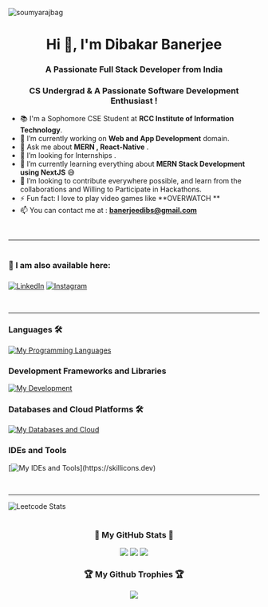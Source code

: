 <!-- ![logo](https://github.com/soumyarajbag/soumyarajbag/blob/main/Soumyaraj_Bag_Poster.png) -->
<p align="left"> <img src="https://komarev.com/ghpvc/?username=Dibs07&label=Profile%20views&color=0e75b6&style=flat" alt="soumyarajbag" /> </p>
<h1 align="center">Hi 👋, I'm Dibakar Banerjee</h1>
<h3 align="center">A Passionate Full Stack Developer from India</h3>
<h3 align="center">CS Undergrad & A Passionate Software Development Enthusiast !</h3>

- 📚 I'm a Sophomore CSE Student at **RCC Institute of Information Technology**.
- 🌱 I’m currently working on **Web and App Development** domain.
- 💬 Ask me about **MERN , React-Native** .
- 👯 I’m looking for Internships .  
- 🔭 I’m currently learning everything about **MERN Stack Development using NextJS** 😅
- 💞️ I’m looking to contribute everywhere possible, and learn from the collaborations and Willing to Participate in Hackathons.
- ⚡ Fun fact: I love to play video games like **OVERWATCH **
- 📫 You can contact me at : **banerjeedibs@gmail.com**

<br>

---
# <h3 align="left">📧 I am also available here: <h3>
<p align="left">
<a href="https://www.linkedin.com/in/dibakar-banerjee-189831221/" target="blank"><img alt='LinkedIn' src='https://img.shields.io/badge/LinkedIn-100000?style=for-the-badge&logo=LinkedIn&logoColor=white&labelColor=000000&color=0072b1'/></a>  
<!--<a href="https://www.facebook.com/TheSoumyarajBag/" target="blank"><img alt='Facebook' src='https://img.shields.io/badge/Facebook-100000?style=for-the-badge&logo=Facebook&logoColor=white&labelColor=black&color=000080'/></a>-->
<a href="https://www.instagram.com/dibakar_07ff/" target="blank"><img alt='Instagram' src='https://img.shields.io/badge/Instagram-100000?style=for-the-badge&logo=Instagram&logoColor=white&labelColor=000000&color=FF009E'/></a>
<!--<a href="discordapp.com/users/soumyarajbag" target="blank"><img alt='Discord' src='https://img.shields.io/badge/Discord-100000?style=for-the-badge&logo=Discord&logoColor=white&labelColor=black&color=6B00B3'/></a>-->

</p>

<br>

---

### Languages 🛠 
[![My Programming Languages](https://skillicons.dev/icons?i=c,cpp,python,js,ts)](https://skillicons.dev)

### Development Frameworks and Libraries
[![My Development](https://skillicons.dev/icons?i=html,css,bootstrap,tailwindcss,react,mui,nodejs,expressjs,nextjs)](https://skillicons.dev)

### Databases and Cloud Platforms 🛠 
[![My Databases and Cloud](https://skillicons.dev/icons?i=mongodb,mysql,sqlite,supabase,firebase)](https://skillicons.dev)

### IDEs and Tools
[![My IDEs and Tools](https://skillicons.dev/icons?i=vscode,postman,git,github,vercel,netlify,replit,)](https://skillicons.dev)


<br/>

---
![Leetcode Stats](https://leetcard.jacoblin.cool/banerjeedibs?theme=light&font=Gorditas&ext=activity)

# <h3 align="center">🏅 My GitHub Stats 🏅</h3>

<div align="center">
<img src="https://github-readme-stats.vercel.app/api/top-langs/?username=Dibs07&layout=compact&theme=dark#gh-dark-mode-only">
<img src="https://github-readme-stats.vercel.app/api?username=Dibs07&show_icons=true&include_all_commits=true&theme=dark">
<img src="https://github-readme-streak-stats.herokuapp.com/?user=Dibs07&theme=dark">
</div>

<div align="center">
<h3 align="center">🏆 My Github Trophies 🏆</h3>
<img align="center" src="https://github-profile-trophy.vercel.app/?username=Dibs07&theme=onedark">
</div>
